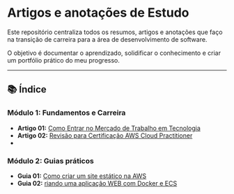 # Artigos e anotações de Estudo

Este repositório centraliza todos os resumos, artigos e anotações que faço na transição de carreira para a área de desenvolvimento de software.

O objetivo é documentar o aprendizado, solidificar o conhecimento e criar um portfólio prático do meu progresso.

---

## 📚 Índice

### Módulo 1: Fundamentos e Carreira

* **Artigo 01:** [Como Entrar no Mercado de Trabalho em Tecnologia](01-como-entrar-no-mercado-de-tecnologia.md)
* **Artigo 02:** [Revisão para Certificação AWS Cloud Practitioner](https://github.com/julioccamargo/artigos/blob/main/cloud-practitioner.md)
* 
### Módulo 2: Guias práticos

* **Guia 01:** [Como criar um site estático na AWS](https://github.com/julioccamargo/artigos/blob/main/01-como-criar-site-estatico-aws.md)
* **Guia 02:** [riando uma aplicação WEB com Docker e ECS](https://github.com/julioccamargo/artigos/blob/main/02-aplicacao-docker-ecs.md)
